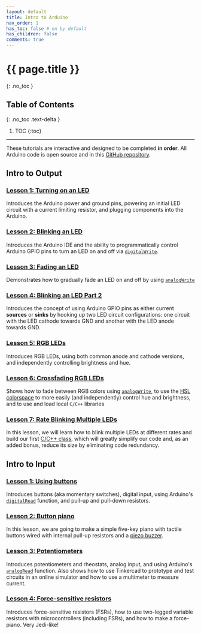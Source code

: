 ```yaml
---
layout: default
title: Intro to Arduino
nav_order: 1
has_toc: false # on by default
has_children: false
comments: true
---
```

# {{ page.title }}
{: .no_toc }

## Table of Contents
{: .no_toc .text-delta }

1. TOC
{:toc}
---

These tutorials are interactive and designed to be completed **in order**. All Arduino code is open source and in this [GitHub repository](https://github.com/makeabilitylab/arduino).

<!-- TODO: add in link to Tinkercad circuits here... -->
<!-- Call this intro to Microcontrollers and then cast Arduino as an example -->

## Intro to Output

<!-- Consider adding a debugging with Serial Monitor lesson -- maybe after Lesson 3? -->

### [Lesson 1: Turning on an LED](led-on.md)

Introduces the Arduino power and ground pins, powering an initial LED circuit with a current limiting resistor, and plugging components into the Arduino.

### [Lesson 2: Blinking an LED](led-blink.md)

Introduces the Arduino IDE and the ability to programmatically control Arduino GPIO pins to turn an LED on and off via [`digitalWrite`](https://www.arduino.cc/reference/en/language/functions/digital-io/digitalwrite/).

### [Lesson 3: Fading an LED](led-fade.md)

Demonstrates how to gradually fade an LED on and off by using [`analogWrite`](https://www.arduino.cc/reference/en/language/functions/analog-io/analogwrite/)

### [Lesson 4: Blinking an LED Part 2](led-blink2.md)

Introduces the concept of using Arduino GPIO pins as either current **sources** or **sinks** by hooking up two LED circuit configurations: one circuit with the LED cathode towards GND and another with the LED anode towards GND.

### [Lesson 5: RGB LEDs](rgb-led.md)

Introduces RGB LEDs, using both common anode and cathode versions, and independently controlling brightness and hue.

### [Lesson 6: Crossfading RGB LEDs](rgb-led-fade.md)

Shows how to fade between RGB colors using [`analogWrite`](https://www.arduino.cc/reference/en/language/functions/analog-io/analogwrite/), to use the [HSL colorspace](https://en.wikipedia.org/wiki/HSL_and_HSV) to more easily (and independently) control hue and brightness, and to use and load local `C/C++` libraries

### [Lesson 7: Rate Blinking Multiple LEDs](led-blink3.md)

In this lesson, we will learn how to blink multiple LEDs at different rates and build our first [C/C++ class](http://www.cplusplus.com/doc/tutorial/classes/), which will greatly simplify our code and, as an added bonus, reduce its size by eliminating code redundancy.

## Intro to Input

### [Lesson 1: Using buttons](buttons.md)

Introduces buttons (aka momentary switches), digital input, using Arduino's [`digitalRead`](https://www.arduino.cc/reference/en/language/functions/digital-io/digitalread/) function, and pull-up and pull-down resistors.

### [Lesson 2: Button piano](piano.md)

In this lesson, we are going to make a simple five-key piano with tactile buttons wired with internal pull-up resistors and a [piezo buzzer](https://www.adafruit.com/product/160).

### [Lesson 3: Potentiometers](potentiometers.md)

Introduces potentiometers and rheostats, analog input, and using Arduino's [`analogRead`](https://www.arduino.cc/reference/en/language/functions/analog-io/analogread/) function. Also shows how to use Tinkercad to prototype and test circuits in an online simulator and how to use a multimeter to measure current.

### [Lesson 4: Force-sensitive resistors](force-sensitive-resistors.md)

Introduces force-sensitive resistors (FSRs), how to use two-legged variable resistors with microcontrollers (including FSRs), and how to make a force-piano. Very Jedi-like!

<!--TODO: after Lesson 4, have them make their own lo-fi resistive sensor? -->
<!--TODO: need to add debouncing and interrupts -->

<!-- This is a **draft** list of topics (and order may change).

### Lesson 1: Using buttons

Introduces buttons (aka momentary switches), working with digital input via [`digitalRead`](https://www.arduino.cc/reference/en/language/functions/digital-io/digitalread/), and pull-up and pull-down resistors.

### Lesson 2: Limiting use of delays

Shows how to poll for input without delays and the reasons for this (show first example with delays and how button is not responsive). (Maybe also refer to interrupts here?)

### Lesson 3: Debouncing digital input

Introduces [debouncing](https://www.arduino.cc/en/Tutorial/Debounce) and solutions.

### Lesson 4: Controlling LED brightness via a potentiometer

Introduces analog input, the [`analogRead`](https://www.arduino.cc/reference/en/language/functions/analog-io/analogread/) function, and using a potentiometer. 
- TODO: potentially add in Serial monitor + plotter here?
- TODO: potentially add in independently controlling brightness and color with RGB LED here?

### Lesson 5: Using force-sensitive resistors

Introduces variable resistors, demonstrates how to hook up a variable resistor to a microcontroller using a voltage divider, and shows how to control LED brightness via a force-sensitive resistor.

### Lesson 6: Sensing light

Adapts the previous force-sensitive resistor example to work with a photocell. Discusses calibration, etc.

### Lesson 7: Smoothing analog input

Smooths analog input -->

<!-- ## Other possibilities
- Debugging
  - Using VS Code
- TODO: consider adding interrupts here? Like after Lesson 2?
  - Nick Gammon's blog is a nice resource for this: https://www.gammon.com.au/interrupts
- When to introduce -->
